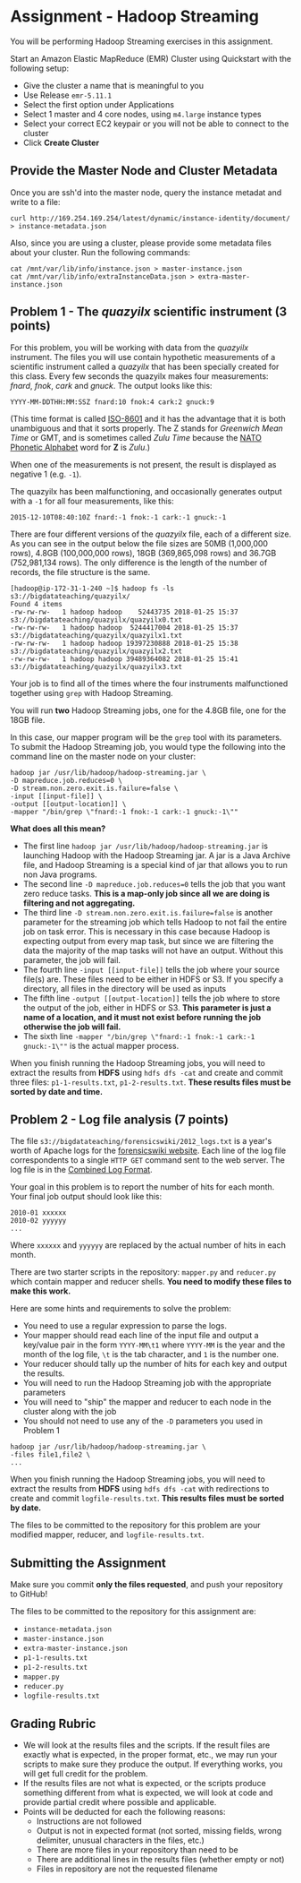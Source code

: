 # Assignment - Hadoop Streaming

You will be performing Hadoop Streaming exercises in this assignment. 

Start an Amazon Elastic MapReduce (EMR) Cluster using Quickstart with the following setup:

*  Give the cluster a name that is meaningful to you
*  Use Release `emr-5.11.1`
*  Select the first option under Applications
*  Select 1 master and 4 core nodes, using `m4.large` instance types
*  Select your correct EC2 keypair or you will not be able to connect to the cluster
*  Click **Create Cluster**


## Provide the Master Node and Cluster Metadata

Once you are ssh'd into the master node, query the instance metadat and write to a file:

```
curl http://169.254.169.254/latest/dynamic/instance-identity/document/ > instance-metadata.json
```

Also, since you are using a cluster, please provide some metadata files about your cluster. Run the following commands:

```
cat /mnt/var/lib/info/instance.json > master-instance.json
cat /mnt/var/lib/info/extraInstanceData.json > extra-master-instance.json
```

## Problem 1 - The _quazyilx_ scientific instrument (3 points)

For this problem, you will be working with data from the _quazyilx_ instrument. The files you will use contain hypothetic measurements of a scientific instrument called a _quazyilx_ that has been specially created for this class. Every few seconds the quazyilx makes four measurements: _fnard_, _fnok_, _cark_ and _gnuck_. The output looks like this:

    YYYY-MM-DDTHH:MM:SSZ fnard:10 fnok:4 cark:2 gnuck:9

(This time format is called [ISO-8601](https://en.wikipedia.org/wiki/ISO_8601) and it has the advantage that it is both unambiguous and that it sorts properly. The Z stands for _Greenwich Mean Time_ or GMT, and is sometimes called _Zulu Time_ because the [NATO Phonetic Alphabet](https://en.wikipedia.org/wiki/NATO_phonetic_alphabet) word for **Z** is _Zulu_.)

When one of the measurements is not present, the result is displayed as negative 1 (e.g. `-1`). 

The quazyilx has been malfunctioning, and occasionally generates output with a `-1` for all four measurements, like this:

    2015-12-10T08:40:10Z fnard:-1 fnok:-1 cark:-1 gnuck:-1

There are four different versions of the _quazyilx_ file, each of a different size. As you can see in the output below the file sizes are 50MB (1,000,000 rows), 4.8GB (100,000,000 rows), 18GB (369,865,098 rows) and 36.7GB (752,981,134 rows). The only difference is the length of the number of records, the file structure is the same. 

```
[hadoop@ip-172-31-1-240 ~]$ hadoop fs -ls s3://bigdatateaching/quazyilx/
Found 4 items
-rw-rw-rw-   1 hadoop hadoop    52443735 2018-01-25 15:37 s3://bigdatateaching/quazyilx/quazyilx0.txt
-rw-rw-rw-   1 hadoop hadoop  5244417004 2018-01-25 15:37 s3://bigdatateaching/quazyilx/quazyilx1.txt
-rw-rw-rw-   1 hadoop hadoop 19397230888 2018-01-25 15:38 s3://bigdatateaching/quazyilx/quazyilx2.txt
-rw-rw-rw-   1 hadoop hadoop 39489364082 2018-01-25 15:41 s3://bigdatateaching/quazyilx/quazyilx3.txt
```

Your job is to find all of the times where the four instruments malfunctioned together using `grep` with Hadoop Streaming. 

You will run **two** Hadoop Streaming jobs, one for the 4.8GB file, one for the 18GB file.

In this case, our mapper program will be the `grep` tool with its parameters. To submit the Hadoop Streaming job, you would type the following into the command line on the master node on your cluster: 

```
hadoop jar /usr/lib/hadoop/hadoop-streaming.jar \
-D mapreduce.job.reduces=0 \
-D stream.non.zero.exit.is.failure=false \
-input [[input-file]] \
-output [[output-location]] \
-mapper "/bin/grep \"fnard:-1 fnok:-1 cark:-1 gnuck:-1\""
```

**What does all this mean?**

* The first line `hadoop jar /usr/lib/hadoop/hadoop-streaming.jar` is launching Hadoop with the Hadoop Streaming jar. A jar is a Java Archive file, and Hadoop Streaming is a special kind of jar that allows you to run non Java programs.
* The second line `-D mapreduce.job.reduces=0` tells the job that you want zero reduce tasks. **This is a map-only job since all we are doing is filtering and not aggregating.**
* The third line `-D stream.non.zero.exit.is.failure=false` is another parameter for the streaming job which tells Hadoop to not fail the entire job on task error. This is necessary in this case because Hadoop is expecting output from every map task, but since we are filtering the data the majority of the map tasks will not have an output. Without this parameter, the job will fail.
* The fourth line `-input [[input-file]]` tells the job where your source file(s) are. These files need to be either in HDFS or S3. If you specify a directory, all files in the directory will be used as inputs
* The fifth line `-output [[output-location]]` tells the job where to store the output of the job, either in HDFS or S3. **This parameter is just a name of a location, and it must not exist before running the job otherwise the job will fail.**
* The sixth line `-mapper "/bin/grep \"fnard:-1 fnok:-1 cark:-1 gnuck:-1\""` is the actual mapper process.

When you finish running the Hadoop Streaming jobs, you will need to extract the results from **HDFS** using `hdfs dfs -cat` and create and commit three files: `p1-1-results.txt`, `p1-2-results.txt`. **These results files must be sorted by date and time.**


## Problem 2 - Log file analysis (7 points)

The file `s3://bigdatateaching/forensicswiki/2012_logs.txt` is a year's worth of Apache logs for the [forensicswiki website](http://forensicswiki.org/wiki/Main_Page). Each line of the log file correspondents to a single `HTTP GET` command sent to the web server. The log file is in the [Combined Log Format](https://httpd.apache.org/docs/1.3/logs.html#combined).

Your goal in this problem is to report the number of hits for each month. Your final job output should look like this:

    2010-01 xxxxxx
    2010-02 yyyyyy
    ...

Where `xxxxxx` and `yyyyyy` are replaced by the actual number of hits in each month.

There are two starter scripts in the repository: `mapper.py` and `reducer.py` which contain mapper and reducer shells. **You need to modify these files to make this work.**

Here are some hints and requirements to solve the problem:

* You need to use a regular expression to parse the logs. 
* Your mapper should read each line of the input file and output a key/value pair in the form `YYYY-MM\t1` where `YYYY-MM` is the year and the month of the log file, `\t` is the tab character, and `1` is the number one. 
* Your reducer should tally up the number of hits for each key and output the results.
* You will need to run the Hadoop Streaming job with the appropriate parameters
* You will need to "ship" the mapper and reducer to each node in the cluster along with the job
* You should not need to use any of the `-D` parameters you used in Problem 1

```
hadoop jar /usr/lib/hadoop/hadoop-streaming.jar \
-files file1,file2 \
...
```

When you finish running the Hadoop Streaming jobs, you will need to extract the results from **HDFS** using `hdfs dfs -cat` with redirections to create and commit `logfile-results.txt`. **This results files must be sorted by date.**

The files to be committed to the repository for this problem are your modified mapper, reducer, and `logfile-results.txt`.


## Submitting the Assignment

Make sure you commit **only the files requested**, and push your repository to GitHub!

The files to be committed to the repository for this assignment are:

* `instance-metadata.json`
* `master-instance.json`
* `extra-master-instance.json`
* `p1-1-results.txt`
* `p1-2-results.txt`
* `mapper.py`
* `reducer.py`
* `logfile-results.txt`


## Grading Rubric

-   We will look at the results files and the scripts. If the result files are exactly what is expected, in the proper format, etc., we may run your scripts to make sure they produce the output. If everything works, you will get full credit for the problem.
-   If the results files are not what is expected, or the scripts produce something different from what is expected, we will look at code and provide partial credit where possible and applicable.
-   Points will be deducted for each the following reasons:
    -   Instructions are not followed
    -   Output is not in expected format (not sorted, missing fields, wrong delimiter, unusual characters in the files, etc.)
    -   There are more files in your repository than need to be
    -   There are additional lines in the results files (whether empty or not)
    -   Files in repository are not the requested filename



	